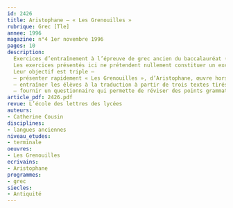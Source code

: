 ```yaml
---
id: 2426
title: Aristophane – « Les Grenouilles » 
rubrique: Grec [Tle]
annee: 1996
magazine: n°4 1er novembre 1996
pages: 10
description: 
  Exercices d’entraînement à l’épreuve de grec ancien du baccalauréat (série L)…
  Les exercices présentés ici ne prétendent nullement constituer un exemple de sujet. Ils se veulent uniquement une préparation et, pour cette raison, mêlent les deux parties de l’épreuve écrite (traduction et questionnaire). Ils peuvent être proposés aux élèves en complément de l’étude des « Nuées », d’Aristophane.
  Leur objectif est triple – 
  – présenter rapidement « Les Grenouilles », d’Aristophane, œuvre hors programme, mais sur laquelle peut porter l’épreuve de traduction – connaître le contexte s’avère souvent utile lors de ce genre d’exercice ;
  – entraîner les élèves à la traduction à partir de trois textes tirés de cette œuvre ;
  – fournir un questionnaire qui permette de réviser des points grammaticaux fondamentaux et d’aborder une étude plus littéraire en établissant un parallèle avec « Les Nuées » chaque fois que l’occasion s’en présente.
article_pdf: 2426.pdf
revue: L’école des lettres des lycées
auteurs:
- Catherine Cousin
disciplines:
- langues anciennes
niveau_etudes:
- terminale
oeuvres:
- Les Grenouilles
ecrivains:
- Aristophane
programmes:
- grec
siecles:
- Antiquité
---
```

